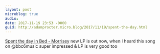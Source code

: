 ```yaml
---
layout: post
microblog: true
audio: 
date: 2017-11-19 23:53 -0000
guid: http://adamprocter.micro.blog/2017/11/19/spent-the-day.html
---
```

[Spent the day in Bed - Morrisey](https://itunes.apple.com/gb/album/spent-the-day-in-bed/1282060987?i=1282061681) new LP is out now, when I heard this song on @bbc6music super impressed & LP is very good too
